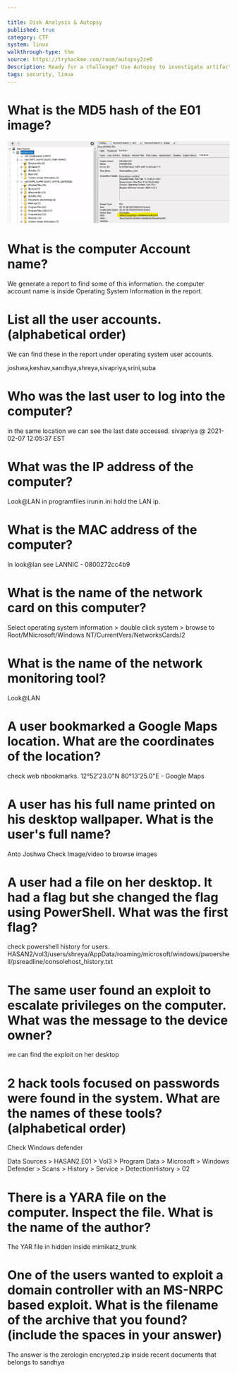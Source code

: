 ```yaml
---

title: Disk Analysis & Autopsy
published: true
category: CTF
system: linux
walkthrough-type: thm
source: https://tryhackme.com/room/autopsy2ze0
Description: Ready for a challenge? Use Autopsy to investigate artifacts from a disk image.
tags: security, linux
---
```


# What is the MD5 hash of the E01 image?

<img src="/assets/disk-analysis01.png" alt="Disk Analysis">

# What is the computer Account name?

We generate a report to find some of this information. the computer account name is inside Operating System Information in the report.

# List all the user accounts. (alphabetical order)

We can find these in the report under operating system user accounts.

joshwa,keshav,sandhya,shreya,sivapriya,srini,suba	

# Who was the last user to log into the computer?

in the same location we can see the last date accessed. sivapriya @ 	2021-02-07 12:05:37 EST

# What was the IP address of the computer?

Look@LAN in programfiles irunin.ini hold the LAN ip.

# What is the MAC address of the computer?

In look@lan see LANNIC - 0800272cc4b9

# What is the name of the network card on this computer?

Select operating system information > double click system > browse to Root/MNicrosoft/Windows NT/CurrentVers/NetworksCards/2

# What is the name of the network monitoring tool?

Look@LAN

# A user bookmarked a Google Maps location. What are the coordinates of the location?

check web nbookmarks. 12°52'23.0"N 80°13'25.0"E - Google Maps

# A user has his full name printed on his desktop wallpaper. What is the user's full name?

Anto Joshwa Check Image/video to browse images

# A user had a file on her desktop. It had a flag but she changed the flag using PowerShell. What was the first flag?

check powershell history for users. HASAN2/vol3/users/shreya/AppData/roaming/microsoft/windows/pwoershell/psreadline/consolehost_history.txt

# The same user found an exploit to escalate privileges on the computer. What was the message to the device owner?

we can find the exploit on her desktop

# 2 hack tools focused on passwords were found in the system. What are the names of these tools? (alphabetical order)

Check Windows defender

Data Sources > HASAN2.E01 > Vol3 > Program Data > Microsoft > Windows Defender > Scans > History > Service > DetectionHistory > 02

# There is a YARA file on the computer. Inspect the file. What is the name of the author?

The YAR file in hidden inside mimikatz_trunk 

# One of the users wanted to exploit a domain controller with an MS-NRPC based exploit. What is the filename of the archive that you found? (include the spaces in your answer)

The answer is the zerologin encrypted.zip inside recent documents that belongs to sandhya


